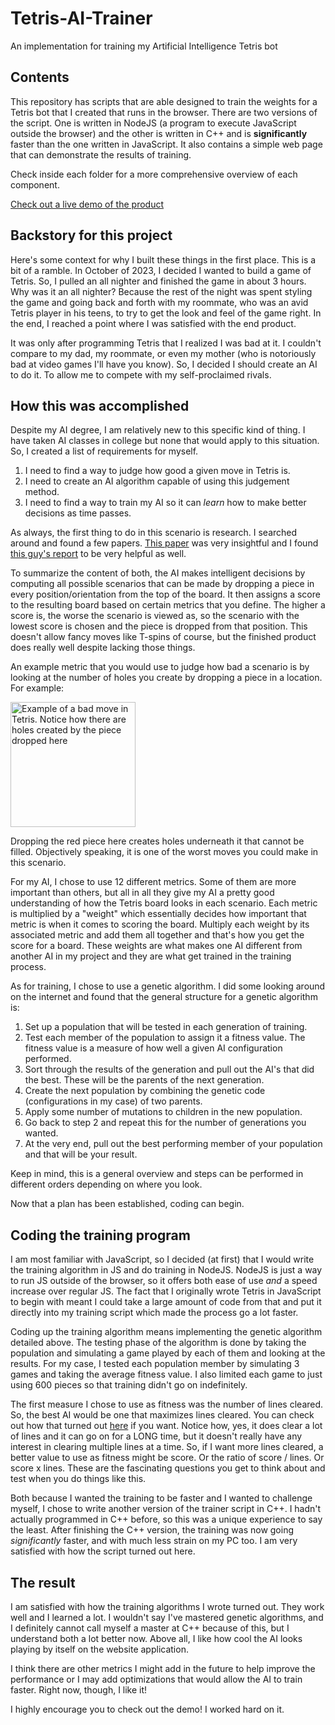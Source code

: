 # Tetris-AI-Trainer
An implementation for training my Artificial Intelligence Tetris bot

## Contents
This repository has scripts that are able designed to train the weights for a Tetris bot that I created that runs in the browser.
There are two versions of the script.
One is written in NodeJS (a program to execute JavaScript outside the browser) and the other is written in C++ and is
**significantly** faster than the one written in JavaScript.
It also contains a simple web page that can demonstrate the results of training.

Check inside each folder for a more comprehensive overview of each component.

[Check out a live demo of the product](https://frc.baxleys.org/Tetris/)

## Backstory for this project
Here's some context for why I built these things in the first place. This is a bit of a ramble.
In October of 2023, I decided I wanted to build a game of Tetris.
So, I pulled an all nighter and finished the game in about 3 hours.
Why was it an all nighter? Because the rest of the night was spent styling the game and going back and forth with my roommate, who was an
avid Tetris player in his teens, to try to get the look and feel of the game right. In the end, I reached a point where I was
satisfied with the end product.

It was only after programming Tetris that I realized I was bad at it. I couldn't compare to my dad, my roommate, or even my mother (who
is notoriously bad at video games I'll have you know).
So, I decided I should create an AI to do it. To allow me to compete with my self-proclaimed rivals.

## How this was accomplished
Despite my AI degree, I am relatively new to this specific kind of thing. I have taken AI classes in college but none that would apply to
this situation. So, I created a list of requirements for myself.
1) I need to find a way to judge how good a given move in Tetris is.
2) I need to create an AI algorithm capable of using this judgement method.
3) I need to find a way to train my AI so it can _learn_ how to make better decisions as time passes.

As always, the first thing to do in this scenario is research. I searched around and found a few papers. [This paper](https://kth.diva-portal.org/smash/get/diva2:815662/FULLTEXT01.pdf)
was very insightful and I found [this guy's report](https://codemyroad.wordpress.com/2013/04/14/tetris-ai-the-near-perfect-player/#:~:text=The%20score%20for%20each%20move,to%20either%20minimize%20or%20maximize.)
to be very helpful as well.

To summarize the content of both, the AI makes intelligent decisions by computing all possible scenarios that can be made by dropping
a piece in every position/orientation from the top of the board. It then assigns a score to the resulting board based on certain
metrics that you define. The higher a score is, the worse the scenario is viewed as, so the scenario with the lowest score
is chosen and the piece is dropped from that position. This doesn't allow fancy moves like T-spins of course, but the finished product
does really well despite lacking those things.

An example metric that you would use to judge how bad a scenario is by looking at the number of holes you create by dropping a piece
in a location. For example:

<img src="https://frc.baxleys.org/gitImages/tetrisBad.png" style="width: 200px;" alt="Example of a bad move in Tetris. Notice how there are holes created by the piece dropped here"></img>

Dropping the red piece here creates holes underneath it that cannot be filled. Objectively speaking, it is one of the worst moves you could make
in this scenario.

For my AI, I chose to use 12 different metrics. Some of them are more important than others, but all in all they give my AI a pretty good
understanding of how the Tetris board looks in each scenario. Each metric is multiplied by a "weight" which essentially decides how
important that metric is when it comes to scoring the board. Multiply each weight by its associated metric and add them all together and that's
how you get the score for a board. These weights are what makes one AI different from another AI in my project and
they are what get trained in the training process.

As for training, I chose to use a genetic algorithm. I did some looking around on the internet and found that the general structure for
a genetic algorithm is:
1) Set up a population that will be tested in each generation of training.
2) Test each member of the population to assign it a fitness value. The fitness value is a measure of how well a given AI configuration performed.
3) Sort through the results of the generation and pull out the AI's that did the best. These will be the parents of the next generation.
4) Create the next population by combining the genetic code (configurations in my case) of two parents.
5) Apply some number of mutations to children in the new population.
6) Go back to step 2 and repeat this for the number of generations you wanted.
7) At the very end, pull out the best performing member of your population and that will be your result.

Keep in mind, this is a general overview and steps can be performed in different orders depending on where you look.

Now that a plan has been established, coding can begin.

## Coding the training program
I am most familiar with JavaScript, so I decided (at first) that I would write the training algorithm in JS and do training in NodeJS.
NodeJS is just a way to run JS outside of the browser, so it offers both ease of use _and_ a speed increase over regular JS.
The fact that I originally wrote Tetris in JavaScript to begin with meant I could take a large amount of code from that and put it
directly into my training script which made the process go a lot faster.

Coding up the training algorithm means implementing the genetic algorithm detailed above. The testing phase of the algorithm is done
by taking the population and simulating a game played by each of them and looking at the results. For my case, I tested each
population member by simulating 3 games and taking the average fitness value. I also limited each game to just using 600 pieces so
that training didn't go on indefinitely.

The first measure I chose to use as fitness was the number of lines cleared. So, the best AI would be one that maximizes lines cleared.
You can check out how that turned out [here](https://frc.baxleys.org/Tetris/naiveTraining/) if you want. Notice how, yes, it does clear
a lot of lines and it can go on for a LONG time, but it doesn't really have any interest in clearing multiple lines at a time. So, if I
want more lines cleared, a better value to use as fitness might be score. Or the ratio of score / lines. Or score x lines. These are the
fascinating questions you get to think about and test when you do things like this.

Both because I wanted the training to be faster and I wanted to challenge myself, I chose to write another version of the trainer script
in C++. I hadn't actually programmed in C++ before, so this was a unique experience to say the least. After finishing the C++ version,
the training was now going _significantly_ faster, and with much less strain on my PC too. I am very satisfied with how the script turned
out here.

## The result
I am satisfied with how the training algorithms I wrote turned out. They work well and I learned a lot. I wouldn't say I've mastered
genetic algorithms, and I definitely cannot call myself a master at C++ because of this, but I understand both a lot better now.
Above all, I like how cool the AI looks playing by itself on the website application.

I think there are other metrics I might add in the future to help improve the performance or I may add optimizations that would allow
the AI to train faster. Right now, though, I like it!

I highly encourage you to check out the demo! I worked hard on it.
